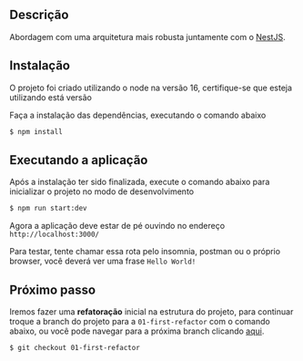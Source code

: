 ## Descrição

Abordagem com uma arquitetura mais robusta juntamente com o [NestJS](https://github.com/nestjs/nest).

## Instalação

O projeto foi criado utilizando o node na versão 16, certifique-se que esteja utilizando está versão

Faça a instalação das dependências, executando o comando abaixo

```bash
$ npm install
```

## Executando a aplicação

Após a instalação ter sido finalizada, execute o comando abaixo para inicializar o projeto no modo de desenvolvimento

```bash
$ npm run start:dev
```

Agora a aplicação deve estar de pé ouvindo no endereço `http://localhost:3000/`

Para testar, tente chamar essa rota pelo insomnia, postman ou o próprio browser, você deverá ver uma frase `Hello World!`

## Próximo passo

Iremos fazer uma **refatoração** inicial na estrutura do projeto, para continuar troque a branch do projeto para a `01-first-refactor` com o comando abaixo, ou você pode navegar para a próxima branch clicando [aqui](https://github.com/ricardobr001/nestjs-architecture/tree/01-first-refactor).

```bash
$ git checkout 01-first-refactor
```
